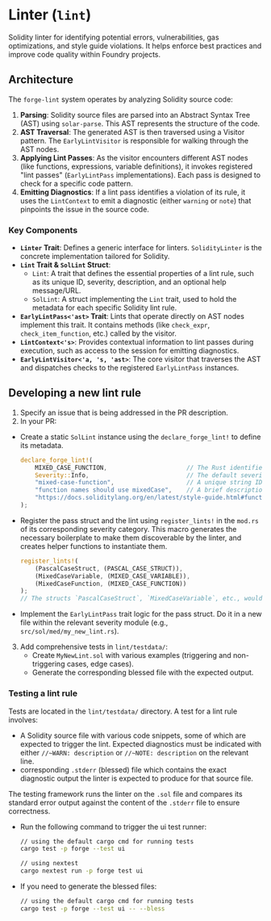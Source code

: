 # Linter (`lint`)

Solidity linter for identifying potential errors, vulnerabilities, gas optimizations, and style guide violations.
It helps enforce best practices and improve code quality within Foundry projects.

## Architecture

The `forge-lint` system operates by analyzing Solidity source code:

1.  **Parsing**: Solidity source files are parsed into an Abstract Syntax Tree (AST) using `solar-parse`. This AST represents the structure of the code.
2.  **AST Traversal**: The generated AST is then traversed using a Visitor pattern. The `EarlyLintVisitor` is responsible for walking through the AST nodes.
3.  **Applying Lint Passes**: As the visitor encounters different AST nodes (like functions, expressions, variable definitions), it invokes registered "lint passes" (`EarlyLintPass` implementations). Each pass is designed to check for a specific code pattern.
4.  **Emitting Diagnostics**: If a lint pass identifies a violation of its rule, it uses the `LintContext` to emit a diagnostic (either `warning` or `note`) that pinpoints the issue in the source code.

### Key Components

*   **`Linter` Trait**: Defines a generic interface for linters. `SolidityLinter` is the concrete implementation tailored for Solidity.
*   **`Lint` Trait & `SolLint` Struct**:
    *   `Lint`: A trait that defines the essential properties of a lint rule, such as its unique ID, severity, description, and an optional help message/URL.
    *   `SolLint`: A struct implementing the `Lint` trait, used to hold the metadata for each specific Solidity lint rule.
*   **`EarlyLintPass<'ast>` Trait**: Lints that operate directly on AST nodes implement this trait. It contains methods (like `check_expr`, `check_item_function`, etc.) called by the visitor.
*   **`LintContext<'s>`**: Provides contextual information to lint passes during execution, such as access to the session for emitting diagnostics.
*   **`EarlyLintVisitor<'a, 's, 'ast>`**: The core visitor that traverses the AST and dispatches checks to the registered `EarlyLintPass` instances.

## Developing a new lint rule

1. Specify an issue that is being addressed in the PR description.
2. In your PR:
  *   Create a static `SolLint` instance using the `declare_forge_lint!` to define its metadata.
      ```rust
      declare_forge_lint!(
          MIXED_CASE_FUNCTION,                      // The Rust identifier for this SolLint static
          Severity::Info,                           // The default severity of the lint
          "mixed-case-function",                    // A unique string ID for configuration/CLI
          "function names should use mixedCase",    // A brief description
          "https://docs.soliditylang.org/en/latest/style-guide.html#function-names" // Optional help link
      );
      ```

  *   Register the pass struct and the lint using `register_lints!` in the `mod.rs` of its corresponding severity category. This macro generates the necessary boilerplate to make them discoverable by the linter, and creates helper functions to instantiate them.
      ```rust
      register_lints!(
          (PascalCaseStruct, (PASCAL_CASE_STRUCT)),
          (MixedCaseVariable, (MIXED_CASE_VARIABLE)),
          (MixedCaseFunction, (MIXED_CASE_FUNCTION))
      );
      // The structs `PascalCaseStruct`, `MixedCaseVariable`, etc., would have to manually implement `EarlyLintPass`.
      ```

  *   Implement the `EarlyLintPass` trait logic for the pass struct. Do it in a new file within the relevant severity module (e.g., `src/sol/med/my_new_lint.rs`).

3. Add comprehensive tests in `lint/testdata/`:
    *   Create `MyNewLint.sol` with various examples (triggering and non-triggering cases, edge cases).
    *   Generate the corresponding blessed file with the expected output.

### Testing a lint rule

Tests are located in the `lint/testdata/` directory. A test for a lint rule involves:

 - A Solidity source file with various code snippets, some of which are expected to trigger the lint. Expected diagnostics must be indicated with either `//~WARN: description` or `//~NOTE: description` on the relevant line.
 - corresponding `.stderr` (blessed) file which contains the exact diagnostic output the linter is expected to produce for that source file.

The testing framework runs the linter on the `.sol` file and compares its standard error output against the content of the `.stderr` file to ensure correctness.

- Run the following command to trigger the ui test runner:
  ```sh
  // using the default cargo cmd for running tests
  cargo test -p forge --test ui

  // using nextest
  cargo nextest run -p forge test ui
  ```

- If you need to generate the blessed files:
  ```sh
  // using the default cargo cmd for running tests
  cargo test -p forge --test ui -- --bless
  ```
